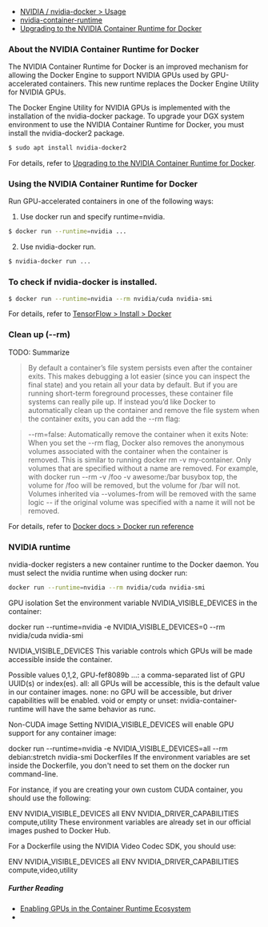 

* [NVIDIA / nvidia-docker > Usage](https://github.com/NVIDIA/nvidia-docker/wiki/Usage)
* [nvidia-container-runtime](https://github.com/NVIDIA/nvidia-container-runtime)
* [Upgrading to the NVIDIA Container Runtime for Docker](https://docs.nvidia.com/dgx/nvidia-container-runtime-upgrade/index.html)

### About the NVIDIA Container Runtime for Docker
The NVIDIA Container Runtime for Docker is an improved mechanism for allowing the Docker Engine to support NVIDIA GPUs used by GPU-accelerated containers. This new runtime replaces the Docker Engine Utility for NVIDIA GPUs.

The Docker Engine Utility for NVIDIA GPUs is implemented with the installation of the nvidia-docker package. To upgrade your DGX system environment to use the NVIDIA Container Runtime for Docker, you must install the nvidia-docker2 package.

```bash
$ sudo apt install nvidia-docker2
```
For details, refer to [Upgrading to the NVIDIA Container Runtime for Docker](https://docs.nvidia.com/dgx/nvidia-container-runtime-upgrade/index.html).

### Using the NVIDIA Container Runtime for Docker
Run GPU-accelerated containers in one of the following ways:
1. Use docker run and specify runtime=nvidia.
```bash
$ docker run --runtime=nvidia ...
```
2. Use nvidia-docker run.
```bash
$ nvidia-docker run ...
```

### To check if nvidia-docker is installed.
```bash
$ docker run --runtime=nvidia --rm nvidia/cuda nvidia-smi
```
For details, refer to [TensorFlow > Install > Docker](https://www.tensorflow.org/install/docker)

### Clean up (--rm)
TODO: Summarize
> By default a container’s file system persists even after the container exits. This makes debugging a lot easier (since you can inspect the final state) and you retain all your data by default. But if you are running short-term foreground processes, these container file systems can really pile up. If instead you’d like Docker to automatically clean up the container and remove the file system when the container exits, you can add the --rm flag:

> --rm=false: Automatically remove the container when it exits
Note: When you set the --rm flag, Docker also removes the anonymous volumes associated with the container when the container is removed. This is similar to running docker rm -v my-container. Only volumes that are specified without a name are removed. For example, with docker run --rm -v /foo -v awesome:/bar busybox top, the volume for /foo will be removed, but the volume for /bar will not. Volumes inherited via --volumes-from will be removed with the same logic -- if the original volume was specified with a name it will not be removed.

For details, refer to [Docker docs > Docker run reference](https://docs.docker.com/engine/reference/run/#clean-up---rm)

### NVIDIA runtime
nvidia-docker registers a new container runtime to the Docker daemon.
You must select the nvidia runtime when using docker run:
```bash
docker run --runtime=nvidia --rm nvidia/cuda nvidia-smi
```

GPU isolation
Set the environment variable NVIDIA_VISIBLE_DEVICES in the container:

docker run --runtime=nvidia -e NVIDIA_VISIBLE_DEVICES=0 --rm nvidia/cuda nvidia-smi

NVIDIA_VISIBLE_DEVICES
This variable controls which GPUs will be made accessible inside the container.

Possible values
0,1,2, GPU-fef8089b …: a comma-separated list of GPU UUID(s) or index(es).
all: all GPUs will be accessible, this is the default value in our container images.
none: no GPU will be accessible, but driver capabilities will be enabled.
void or empty or unset: nvidia-container-runtime will have the same behavior as runc.


Non-CUDA image
Setting NVIDIA_VISIBLE_DEVICES will enable GPU support for any container image:

docker run --runtime=nvidia -e NVIDIA_VISIBLE_DEVICES=all --rm debian:stretch nvidia-smi
Dockerfiles
If the environment variables are set inside the Dockerfile, you don't need to set them on the docker run command-line.

For instance, if you are creating your own custom CUDA container, you should use the following:

ENV NVIDIA_VISIBLE_DEVICES all
ENV NVIDIA_DRIVER_CAPABILITIES compute,utility
These environment variables are already set in our official images pushed to Docker Hub.

For a Dockerfile using the NVIDIA Video Codec SDK, you should use:

ENV NVIDIA_VISIBLE_DEVICES all
ENV NVIDIA_DRIVER_CAPABILITIES compute,video,utility

##### Further Reading
* [Enabling GPUs in the Container Runtime Ecosystem](https://devblogs.nvidia.com/gpu-containers-runtime/)
*
